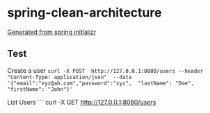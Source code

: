 # spring-clean-architecture

[Generated from spring initializr](https://start.spring.io/#!type=gradle-project&language=java&platformVersion=3.1.5&packaging=jar&jvmVersion=17&groupId=com.example&artifactId=rest-service&name=rest-service&description=Demo%20project%20for%20Spring%20Boot&packageName=com.example.rest-service&dependencies=web,devtools,security,actuator,jdbc,postgresql,modulith,batch,liquibase,prometheus)

## Test

Create a user
```curl -X POST  http://127.0.0.1:8080/users --header "Content-Type: application/json"  --data '{"email":"xyz@ab.com","password":"xyz",  "lastName": "Doe", "firstName": "John"}'```

List Users
````curl -X GET  http://127.0.0.1:8080/users `